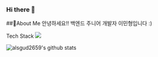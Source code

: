 ### Hi there 👋

<!--
**alsgud2659/alsgud2659** is a ✨ _special_ ✨ repository because its `README.md` (this file) appears on your GitHub profile.

Here are some ideas to get you started:

- 🔭 I’m currently working on ...
- 🌱 I’m currently learning ...
- 👯 I’m looking to collaborate on ...
- 🤔 I’m looking for help with ...
- 💬 Ask me about ...
- 📫 How to reach me: ...
- 😄 Pronouns: ...
- ⚡ Fun fact: ...
-->

##💫About Me
안녕하세요!! 백엔드 주니어 개발자 이민형입니다 :)

Tech Stack
<img src="https://img.shields.io/badge/문자-색코드?style=for-the-badge&logo=이미지 이름&logoColor=black">



![alsgud2659's github stats](https://github-readme-stats.vercel.app/api?username=alsgud2659&show_icons=true)

